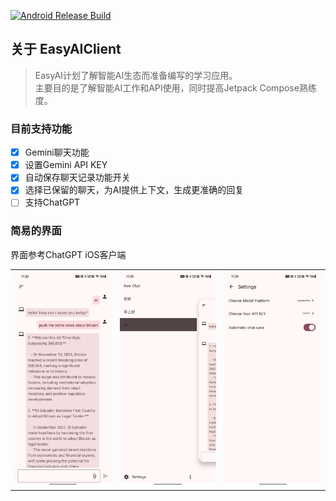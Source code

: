 [![Android Release Build](https://github.com/BreakZero/EasyAIClient/actions/workflows/android-build-release.yml/badge.svg)](https://github.com/BreakZero/EasyAIClient/actions/workflows/android-build-release.yml)

## 关于 EasyAIClient

> EasyAI计划了解智能AI生态而准备编写的学习应用。<br/>
> 主要目的是了解智能AI工作和API使用，同时提高Jetpack Compose熟练度。

### 目前支持功能

- [x] Gemini聊天功能
- [x] 设置Gemini API KEY
- [x] 自动保存聊天记录功能开关
- [x] 选择已保留的聊天，为AI提供上下文，生成更准确的回复
- [ ] 支持ChatGPT

### 简易的界面
界面参考ChatGPT iOS客户端

|                                                                                                     |                                                                                                       |                                                                                                         |
|:---------------------------------------------------------------------------------------------------:|:-----------------------------------------------------------------------------------------------------:|:-------------------------------------------------------------------------------------------------------:|
| ![Chat](https://github.com/BreakZero/EasyAIClient/blob/main/screens/Screenshot_20240106_113832.png) | ![Drawer](https://github.com/BreakZero/EasyAIClient/blob/main/screens/Screenshot_20240106_113918.png) | ![Settings](https://github.com/BreakZero/EasyAIClient/blob/main/screens/Screenshot_20240106_113936.png) |